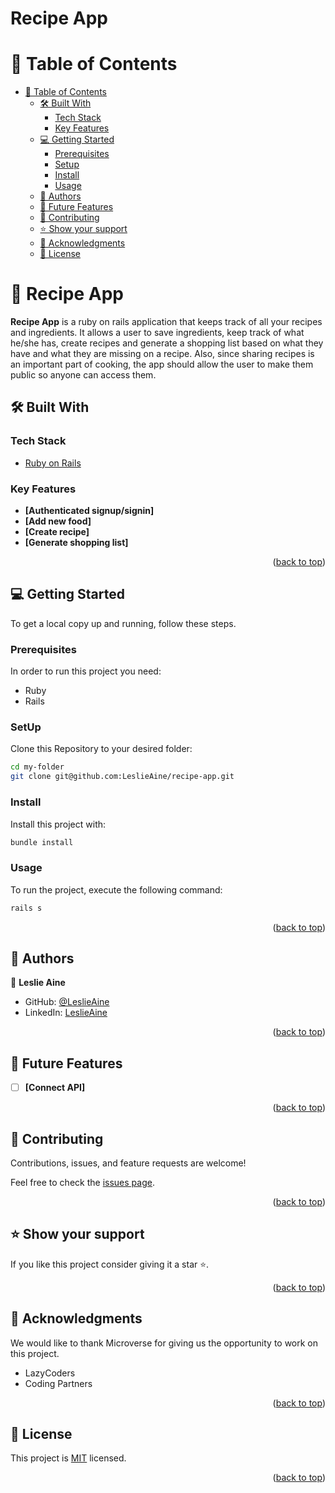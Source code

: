 # Recipe App
# 📗 Table of Contents

- [📗 Table of Contents](#-table-of-contents)
  - [🛠 Built With ](#-built-with-)
    - [Tech Stack ](#tech-stack-)
    - [Key Features ](#key-features-)
  - [💻 Getting Started ](#-getting-started-)
    - [Prerequisites](#prerequisites)
    - [Setup](#setup)
    - [Install](#install)
    - [Usage](#usage)
  - [👥 Authors ](#-authors-)
  - [🔭 Future Features ](#-future-features-)
  - [🤝 Contributing ](#-contributing-)
  - [⭐️ Show your support ](#️-show-your-support-)
  - [🙏 Acknowledgments ](#-acknowledgments-)
  - [📝 License ](#-license-)

# 📖 Recipe App <a name="about-project"></a>

**Recipe App** is a ruby on rails application that keeps track of all your recipes and ingredients. It allows a user to save ingredients, keep track of what he/she has, create recipes and generate a shopping list based on what they have and what they are missing on a recipe. Also, since sharing recipes is an important part of cooking, the app should allow the user to make them public so anyone can access them.

## 🛠 Built With <a name="built-with"></a>

### Tech Stack <a name="tech-stack"></a>

  <ul>
    <li><a href="https://rubyonrails.org/">Ruby on Rails</a></li>
  </ul>

### Key Features <a name="key-features"></a>

- **[Authenticated signup/signin]**
- **[Add new food]**
- **[Create recipe]**
- **[Generate shopping list]**

<p align="right">(<a href="#readme-top">back to top</a>)</p>


## 💻 Getting Started <a name="getting-started"></a>

To get a local copy up and running, follow these steps.

### Prerequisites

In order to run this project you need:

- Ruby
- Rails

### SetUp

Clone this Repository to your desired folder:

``` sh
cd my-folder
git clone git@github.com:LeslieAine/recipe-app.git
```
### Install 
Install this project with:
 
``` sh
bundle install
```

### Usage
To run the project, execute the following command:
``` sh
rails s
```

<p align="right">(<a href="#readme-top">back to top</a>)</p>

## 👥 Authors <a name="author"></a>
👤 **Leslie Aine**

- GitHub: [@LeslieAine](https://github.com/LeslieAine)
- LinkedIn: [LeslieAine](https://linkedin.com/in/LeslieAine)


<p align="right">(<a href="#readme-top">back to top</a>)</p>

## 🔭 Future Features <a name="future-features"></a>

- [ ] **[Connect API]**

<p align="right">(<a href="#readme-top">back to top</a>)</p>

## 🤝 Contributing <a name="contributing"></a>

Contributions, issues, and feature requests are welcome!

Feel free to check the [issues page](https://github.com/LeslieAine/recipe-app/issues).

<p align="right">(<a href="#readme-top">back to top</a>)</p>

## ⭐️ Show your support <a name="support"></a>

If you like this project consider giving it a star ⭐️.

<p align="right">(<a href="#readme-top">back to top</a>)</p>

## 🙏 Acknowledgments <a name="acknowledgements"></a>

We would like to thank Microverse for giving us the opportunity to work on this project.

- LazyCoders
- Coding Partners

<p align="right">(<a href="#readme-top">back to top</a>)</p>

## 📝 License <a name="license"></a>

This project is [MIT](./LICENSE) licensed.

<p align="right">(<a href="#readme-top">back to top</a>)</p>